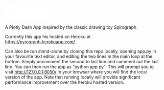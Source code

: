 ![](/assets/pyrograph_logo.png)

A Plotly Dash App inspired by the classic drawing toy Spirograph. 

Currently this app his hosted on Heroku at https://pyrograph.herokuapp.com/

Can also be run stand-alone by cloning this repo locally, opening app.py in your favourite text editor, and editing the two lines in the main loop at the bottom. Simply uncomment the second to last line and comment out the last line. You can then run the app as "python app.py". This will prompt you to visit http://127.0.0.1:8050/ in your browser where you will find the local version of the app. Note that running locally will provide significant performance improvement over the heroku hosted version.
